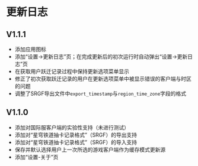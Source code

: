 # 更新日志

## V1.1.1

- 添加应用图标
- 添加“设置->更新日志”页；在完成更新后的初次运行时自动弹出“设置->更新日志”页
- 在获取用户跃迁记录过程中保持更新选项菜单显示
- 修正了初次获取跃迁记录的用户在更新选项菜单中被显示错误的客户端与时区的问题
- 调整了SRGF导出文件中`export_timestamp`与`region_time_zone`字段的格式

## V1.1.0

- 添加对国际服客户端的实验性支持（未进行测试）
- 添加对“星穹铁道抽卡记录格式”（SRGF）的导出支持
- 添加对“星穹铁道抽卡记录格式”（SRGF）的导入支持
- 保存并默认选择用户上一次所选的游戏客户端作为缓存模式更新源
- 添加“设置-关于”页
